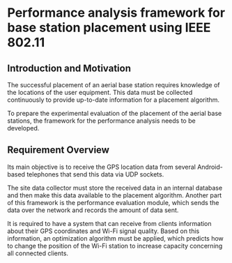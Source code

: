 # Performance analysis framework for base station placement using IEEE 802.11

## Introduction and Motivation

The successful placement of an aerial base station requires knowledge of the locations of the user equipment. This data must be collected continuously to provide up-to-date information for a placement algorithm. 

To prepare the experimental evaluation of the placement of the aerial base stations, the framework for the performance analysis needs to be developed.

## Requirement Overview

Its main objective is to receive the GPS location data from several Android-based telephones that send this data via UDP sockets.

The site data collector must store the received data in an internal database and then make this data available to the placement algorithm. Another part of this framework is the performance evaluation module, which sends the data over the network and records the amount of data sent.

It is required to have a system that can receive from clients information about their GPS coordinates and Wi-Fi signal quality.
Based on this information, an optimization algorithm must be applied, which predicts how to change the position of the Wi-Fi station to increase capacity concerning all connected clients.
